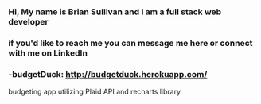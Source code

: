 ### Hi, My name is Brian Sullivan and I am a full stack web developer
### if you'd like to reach me you can message me here or connect with me on LinkedIn

### -budgetDuck: http://budgetduck.herokuapp.com/
budgeting app utilizing Plaid API and recharts library


<!--
**bsullit/bsullit** is a ✨ _special_ ✨ repository because its `README.md` (this file) appears on your GitHub profile.

Here are some ideas to get you started:

- 🔭 I’m currently working on ...
- 🌱 I’m currently learning ...
- 👯 I’m looking to collaborate on ...
- 🤔 I’m looking for help with ...
- 💬 Ask me about ...
- 📫 How to reach me: ...
- 😄 Pronouns: ...
- ⚡ Fun fact: ...
-->
